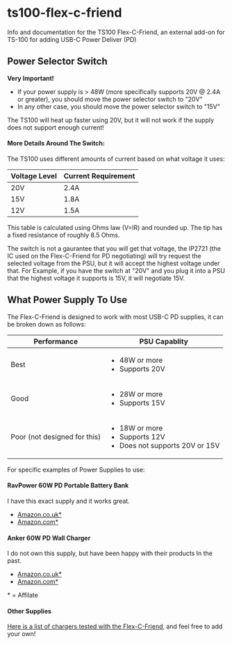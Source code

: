 # ts100-flex-c-friend
Info and documentation for the TS100 Flex-C-Friend, an external add-on for TS-100 for adding USB-C Power Deliver (PD)


## Power Selector Switch

**Very Important!**

- If your power supply is > 48W (more specifically supports 20V @ 2.4A or greater), you should move the power selector switch to "20V"
- In any other case, you should move the power selector switch to "15V"

The TS100 will heat up faster using 20V, but it will not work if the supply does not support enough current!

#### More Details Around The Switch:

The TS100 uses different amounts of current based on what voltage it uses:

| Voltage Level  | Current Requirement |
| ------------- | ------------- |
| 20V  | 2.4A  |
| 15V  | 1.8A  |
| 12V  | 1.5A  |

This table is calculated using Ohms law (V=IR) and rounded up. The tip has a fixed resistance of roughly 8.5 Ohms.

The switch is not a gaurantee that you will get that voltage, the IP2721 (the IC used on the Flex-C-Friend for PD negotiating) will try request the selected voltage from the PSU, but it will accept the highest voltage under that. For Example, if you have the switch at "20V" and you plug it into a PSU that the highest voltage it supports is 15V, it will negotiate 15V.

## What Power Supply To Use

The Flex-C-Friend is designed to work with most USB-C PD supplies, it can be broken down as follows:

| Performance  | PSU Capablity |
| ------------- | ------------- |
| Best | <ul><li>48W or more</li><li>Supports 20V</li></ul>|
| Good  | <ul><li>28W or more</li><li>Supports 15V</li></ul>  |
| Poor (not designed for this)   | <ul><li>18W or more</li><li>Supports 12V</li><li>Does not supports 20V or 15V</li></ul>  |

For specific examples of Power Supplies to use:

#### RavPower 60W PD Portable Battery Bank

I have this exact supply and it works great.

- [Amazon.co.uk*](https://amzn.to/2XsIUzt)
- [Amazon.com*](https://amzn.to/31m7jb7)

#### Anker 60W PD Wall Charger

I do not own this supply, but have been happy with their products In the past.

- [Amazon.co.uk*](https://amzn.to/2DIDNnu)
- [Amazon.com*](https://amzn.to/2XylwAs)


\* = Affilate

#### Other Supplies

[Here is a list of chargers tested with the Flex-C-Friend](https://github.com/witnessmenow/ts100-flex-c-friend/blob/master/supplies.md), and feel free to add your own!





